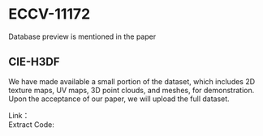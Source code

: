 # ECCV-11172
Database preview is mentioned in the paper

## CIE-H3DF
We have made available a small portion of the dataset, which includes 2D texture maps, UV maps, 3D point clouds, and meshes, for demonstration. Upon the acceptance of our paper, we will upload the full dataset.

Link：    
Extract Code:
